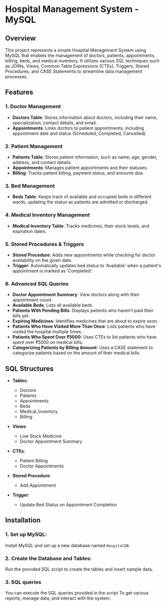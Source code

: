 # Hospital Management System - MySQL

## Overview
This project represents a simple Hospital Management System using MySQL that enables the management of doctors, patients, appointments, billing, beds, and medical inventory. It utilizes various SQL techniques such as JOINs, Views, Common Table Expressions (CTEs), Triggers, Stored Procedures, and CASE Statements to streamline data management processes.

## Features

### 1. Doctor Management
- **Doctors Table**: Stores information about doctors, including their name, specialization, contact details, and email.
- **Appointments**: Links doctors to patient appointments, including appointment date and status (Scheduled, Completed, Cancelled).

### 2. Patient Management
- **Patients Table**: Stores patient information, such as name, age, gender, address, and contact details.
- **Appointments**: Manages patient appointments and their statuses.
- **Billing**: Tracks patient billing, payment status, and amounts due.

### 3. Bed Management
- **Beds Table**: Keeps track of available and occupied beds in different wards, updating the status as patients are admitted or discharged.

### 4. Medical Inventory Management
- **Medical Inventory Table**: Tracks medicines, their stock levels, and expiration dates.

### 5. Stored Procedures & Triggers
- **Stored Procedure**: Adds new appointments while checking for doctor availability on the given date.
- **Trigger**: Automatically updates bed status to 'Available' when a patient's appointment is marked as 'Completed'.

### 6. Advanced SQL Queries
- **Doctor Appointment Summary**: View doctors along with their appointment count.
- **Available Beds**: Lists all available beds.
- **Patients With Pending Bills**: Displays patients who haven’t paid their bills yet.
- **Expiring Medicines**: Identifies medicines that are about to expire soon.
- **Patients Who Have Visited More Than Once**: Lists patients who have visited the hospital multiple times.
- **Patients Who Spent Over ₹5000**: Uses CTEs to list patients who have spent over ₹5000 on medical bills.
- **Categorizing Patients by Billing Amount**: Uses a CASE statement to categorize patients based on the amount of their medical bills.

## SQL Structures

- **Tables**: 
  - Doctors
  - Patients
  - Appointments
  - Beds
  - Medical_Inventory
  - Billing

- **Views**: 
  - Low Stock Medicine
  - Doctor Appointment Summary

- **CTEs**: 
  - Patient Billing
  - Doctor Appointments

- **Stored Procedure**: 
  - Add Appointment

- **Trigger**: 
  - Update Bed Status on Appointment Completion

## Installation

### 1. Set up MySQL:
Install MySQL and set up a new database named `HospitalDB`.

### 2. Create the Database and Tables:
Run the provided SQL script to create the tables and insert sample data.
### 3. SQL queries
 You can execute the SQL queries provided in the script To get various reports, manage data, and interact with the system.
